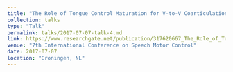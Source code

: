 ```yaml
---
title: "The Role of Tongue Control Maturation for V-to-V Coarticulation"
collection: talks
type: "Talk"
permalink: talks/2017-07-07-talk-4.md
link: https://www.researchgate.net/publication/317620667_The_Role_of_Tongue_Control_Maturation_for_V-to-V_Coarticulation
venue: "7th International Conference on Speech Motor Control"
date: 2017-07-07
location: "Groningen, NL"
---
```

